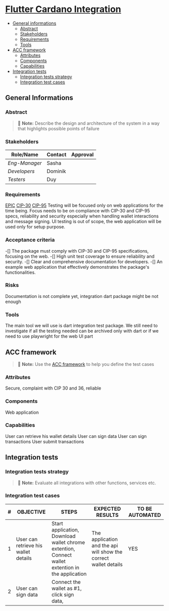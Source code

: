 <!--
Based on: https://books.google.it/books?id=vHlTOVTKHeUC&hl=it&source=gbs_navlinks_s
          https://testing.googleblog.com/2016/06/the-inquiry-method-for-test-planning.html
          https://testing.googleblog.com/2011/09/10-minute-test-plan.html
-->

# [Flutter Cardano Integration](https://github.com/input-output-hk/catalyst-voices/issues/481)

* [General informations](#general-informations)
  * [Abstract](#abstract)
  * [Stakeholders](#stakeholders)
  * [Requirements](#requirements)
  * [Tools](#tools)
* [ACC framework](#acc-framework)
  * [Attributes](#attributes)
  * [Components](#components)
  * [Capabilities](#capabilities)
* [Integration tests](#integration-tests)
  * [Integration tests strategy](#integration-tests-strategy)
  * [Integration test cases](#integration-test-cases)


## General Informations

### Abstract

> :memo: **Note:** Describe the design and architecture of the system in a way that highlights possible points of failure

### Stakeholders

| Role/Name       | Contact        | Approval       |
|-----------------|----------------|----------------|
| *Eng-Manager*   |     Sasha      |                |
| *Developers*    |     Dominik    |                |
| *Testers*       |     Duy        |                |

### Requirements

[EPIC](https://github.com/input-output-hk/catalyst-voices/issues/399)
[CIP-30](https://cips.cardano.org/cip/CIP-30)
[CIP-95](https://cips.cardano.org/cip/CIP-95)
Testing will be focused only on web applications for the time being.
Focus needs to be on compliance with CIP-30 and CIP-95 specs, reliability and security especially when handling wallet interactions and message signing. UI testing is out of scope, the web application will be used only for setup purpose.

### Acceptance criteria

-[] The package must comply with CIP-30 and CIP-95 specifications, focusing on the web.
-[] High unit test coverage to ensure reliability and security.
-[] Clear and comprehensive documentation for developers.
-[] An example web application that effectively demonstrates the package's functionalities.

### Risks

Documentation is not complete yet, integration dart package might be not enough

### Tools

The main tool we will use is dart integration test package. We still need to investigate if all the testing needed can be archived only with dart or if we need to use playwright for the web UI part

## ACC framework

> :memo: **Note:** Use the [ACC framework](https://testing.googleblog.com/2011/09/10-minute-test-plan.html)
> to help you define the test cases

### Attributes

Secure, complaint with CIP 30 and 36, reliable

### Components

Web application

### Capabilities

User can retrieve his wallet details
User can sign data
User can sign transactions
User submit transactions

## Integration tests

### Integration tests strategy

> :memo: **Note:** Evaluate all integrations with other functions, services etc.

### Integration test cases

| \#  | OBJECTIVE | STEPS | EXPECTED RESULTS | TO BE AUTOMATED |
| --- | --------- | ----- | ---------------- | --------------- |
| 1   | User can retrieve his wallet details |  Start application, Download wallet chrome extention, Connect wallet extention in the application  | The application and the api will show the correct wallet details | YES  |
| 2   | User can sign data | Connect the wallet as #1, click sign data,
